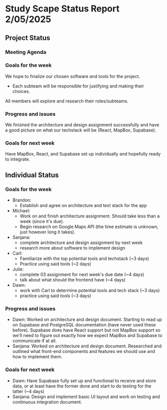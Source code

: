 # Study Scape Status Report 2/05/2025

## Project Status

### Meeting Agenda

### Goals for the week
We hope to finalize our chosen software and tools for the project.
- Each subteam will be responsible for justifying and making their choices.  
  
All members will explore and research their roles/subteams.

### Progress and issues
We finished the architecture and design assignment successfully and have a good picture on what our techstack will be (React, MapBox, Supabase).

### Goals for next week
Have MapBox, React, and Supabase set up individually and hopefully ready to integrate.

## Individual Status

### Goals for the week
- Brandon: 
  - Establish and agree on architecture and text stack for the app  
- Michael:  
  - Work on and finish architecture assignment. Should take less than a week (since it's due).  
  - Begin research on Google Maps API (the time estimate is unknown, just however long it takes).
- Sanjana:
  - complete architecture and design assignment by next week
  - research more about software to implement design
- Carl:
  - Familiarize with the top potential tools and techstack (~3 days)
  - Practice using said tools (~2 days)
- Julie:
  - complete 03 assignment for next week's due date (~4 days)
  - talk about what should the frontend have (~4 days)
- Dawn:
  - work with Carl to determine potential tools and tech stack (~3 days)
  - practice using said tools (~3 days)

### Progress and issues
- Dawn: Worked on architecture and design document. Starting to read up on Supabase and PostgreSQL documentation (have never used these before). Supabase does have React support but not MapBox support so we'll need to figure out exactly how we expect MapBox and Supabase to communicate if at all.
- Sanjana: Worked on architecture and design document. Researched and outlined what front-end components and features we should use and how to implement them. 

### Goals for next week
- Dawn: Have Supabase fully set up and functional to receive and store data, or at least have the former done and start to do testing for the latter (~4 days)
- Sanjana: Design and implement basic UI layout and work on testing and continuous integration document.
